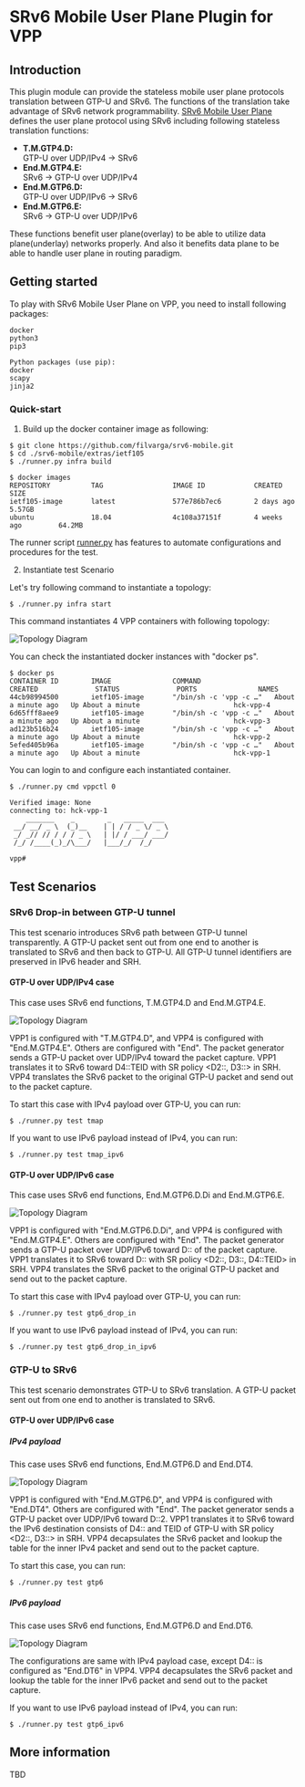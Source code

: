 SRv6 Mobile User Plane Plugin for VPP
========================

## Introduction

This plugin module can provide the stateless mobile user plane protocols translation between GTP-U and SRv6.
The functions of the translation take advantage of SRv6 network programmability.
[SRv6 Mobile User Plane](https://tools.ietf.org/html/draft-ietf-dmm-srv6-mobile-uplane) defines the user plane protocol using SRv6
including following stateless translation functions:

- **T.M.GTP4.D:**  
   GTP-U over UDP/IPv4 -> SRv6
- **End.M.GTP4.E:**  
   SRv6 -> GTP-U over UDP/IPv4
- **End.M.GTP6.D:**   
   GTP-U over UDP/IPv6 -> SRv6
- **End.M.GTP6.E:**  
   SRv6 -> GTP-U over UDP/IPv6

These functions benefit user plane(overlay) to be able to utilize data plane(underlay) networks properly. And also it benefits
data plane to be able to handle user plane in routing paradigm.

## Getting started
To play with SRv6 Mobile User Plane on VPP, you need to install following packages:

	docker
	python3
	pip3

	Python packages (use pip):
	docker
	scapy
	jinja2


### Quick-start

1. Build up the docker container image as following:

```
$ git clone https://github.com/filvarga/srv6-mobile.git
$ cd ./srv6-mobile/extras/ietf105
$ ./runner.py infra build

$ docker images
REPOSITORY          TAG                 IMAGE ID            CREATED             SIZE
ietf105-image       latest              577e786b7ec6        2 days ago          5.57GB
ubuntu              18.04               4c108a37151f        4 weeks ago         64.2MB

```

The runner script [runner.py](test/runner.py) has features to automate configurations and procedures for the test.

2. Instantiate test Scenario

Let's try following command to instantiate a topology:

```
$ ./runner.py infra start
```

This command instantiates 4 VPP containers with following topology:

![Topology Diagram](test/topo-init.png)

You can check the instantiated docker instances with "docker ps".


```
$ docker ps
CONTAINER ID        IMAGE               COMMAND                  CREATED              STATUS              PORTS               NAMES
44cb98994500        ietf105-image       "/bin/sh -c 'vpp -c …"   About a minute ago   Up About a minute                       hck-vpp-4
6d65fff8aee9        ietf105-image       "/bin/sh -c 'vpp -c …"   About a minute ago   Up About a minute                       hck-vpp-3
ad123b516b24        ietf105-image       "/bin/sh -c 'vpp -c …"   About a minute ago   Up About a minute                       hck-vpp-2
5efed405b96a        ietf105-image       "/bin/sh -c 'vpp -c …"   About a minute ago   Up About a minute                       hck-vpp-1

```

You can login to and configure each instantiated container.

```
$ ./runner.py cmd vppctl 0

Verified image: None
connecting to: hck-vpp-1
    _______    _        _   _____  ___
 __/ __/ _ \  (_)__    | | / / _ \/ _ \
 _/ _// // / / / _ \   | |/ / ___/ ___/
 /_/ /____(_)_/\___/   |___/_/  /_/    

vpp#
```

## Test Scenarios
### SRv6 Drop-in between GTP-U tunnel

This test scenario introduces SRv6 path between GTP-U tunnel transparently. A GTP-U packet sent out from one end to another is translated to SRv6 and then back to GTP-U. All GTP-U tunnel identifiers are preserved in IPv6 header and SRH.


#### GTP-U over UDP/IPv4 case

This case uses SRv6 end functions, T.M.GTP4.D and End.M.GTP4.E.

![Topology Diagram](test/topo-test_gtp4d.png)

VPP1 is configured with "T.M.GTP4.D", and VPP4 is configured with "End.M.GTP4.E". Others are configured with "End". The packet generator sends a GTP-U packet over UDP/IPv4 toward the packet capture. VPP1 translates it to SRv6 toward D4::TEID with SR policy <D2::, D3::> in SRH. VPP4 translates the SRv6 packet to the original GTP-U packet and send out to the packet capture.

To start this case with IPv4 payload over GTP-U, you can run:

```
$ ./runner.py test tmap
```

If you want to use IPv6 payload instead of IPv4, you can run:

```
$ ./runner.py test tmap_ipv6
```


#### GTP-U over UDP/IPv6 case

This case uses SRv6 end functions, End.M.GTP6.D.Di and End.M.GTP6.E.

![Topology Diagram](test/topo-test_gtp6d.png)

VPP1 is configured with "End.M.GTP6.D.Di", and VPP4 is configured with "End.M.GTP4.E". Others are configured with "End". The packet generator sends a GTP-U packet over UDP/IPv6 toward D:: of the packet capture. VPP1 translates it to SRv6 toward D:: with SR policy <D2::, D3::, D4::TEID> in SRH. VPP4 translates the SRv6 packet to the original GTP-U packet and send out to the packet capture.

To start this case with IPv4 payload over GTP-U, you can run:

```
$ ./runner.py test gtp6_drop_in
```

If you want to use IPv6 payload instead of IPv4, you can run:

```
$ ./runner.py test gtp6_drop_in_ipv6
```


### GTP-U to SRv6

This test scenario demonstrates GTP-U to SRv6 translation. A GTP-U packet sent out from one end to another is translated to SRv6.

#### GTP-U over UDP/IPv6 case

##### IPv4 payload

This case uses SRv6 end functions, End.M.GTP6.D and End.DT4.

![Topology Diagram](test/topo-test_gtp6.png)

VPP1 is configured with "End.M.GTP6.D", and VPP4 is configured with "End.DT4". Others are configured with "End". The packet generator sends a GTP-U packet over UDP/IPv6 toward D::2. VPP1 translates it to SRv6 toward the IPv6 destination consists of D4:: and TEID of GTP-U with SR policy <D2::, D3::> in SRH. VPP4 decapsulates the SRv6 packet and lookup the table for the inner IPv4 packet and send out to the packet capture.

To start this case, you can run:

```
$ ./runner.py test gtp6
```

##### IPv6 payload

This case uses SRv6 end functions, End.M.GTP6.D and End.DT6.


![Topology Diagram](test/topo-test_gtp6ip6.png)

The configurations are same with IPv4 payload case, except D4:: is configured as "End.DT6" in VPP4. VPP4 decapsulates the SRv6 packet and lookup the table for the inner IPv6 packet and send out to the packet capture.

If you want to use IPv6 payload instead of IPv4, you can run:

```
$ ./runner.py test gtp6_ipv6
```

## More information
TBD
